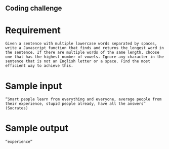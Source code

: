 ## Coding challenge

# Requirement

```
Given a sentence with multiple lowercase words separated by spaces, write a Javascript function that finds and returns the longest word in the sentence. If there are multiple words of the same length, choose one that has the highest number of vowels. Ignore any character in the sentence that is not an English letter or a space. Find the most efficient way to achieve this.

```

# Sample input

```
“Smart people learn from everything and everyone, average people from their experience, stupid people already, have all the answers” (Socrates)

```

# Sample output

```
“experience”
```

